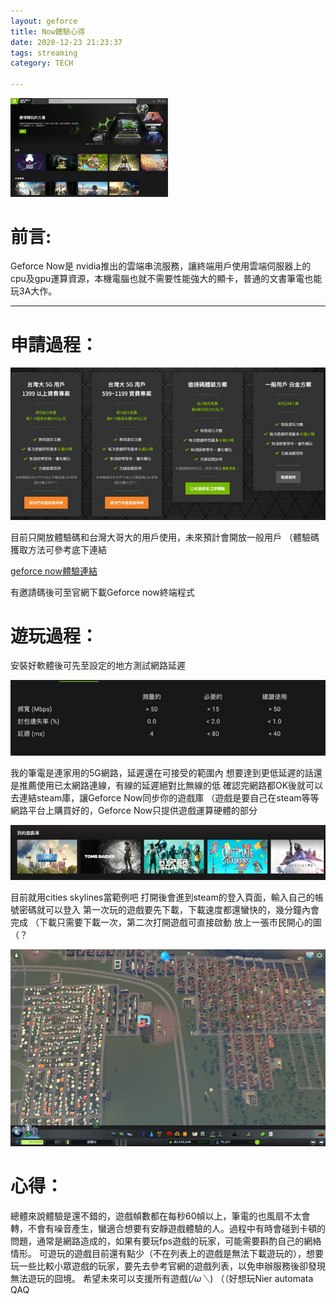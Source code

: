 ```yaml
---
layout: geforce
title: Now體驗心得
date: 2020-12-23 21:23:37
tags: streaming
category: TECH

---
```


<img src="/uploads/geforce_now/geforce_now.jpg" width="50%" height="50%">

# 前言:

Geforce Now是 nvidia推出的雲端串流服務，讓終端用戶使用雲端伺服器上的cpu及gpu運算資源，本機電腦也就不需要性能強大的顯卡，普通的文書筆電也能玩3A大作。

<!-- more -->

---

# 申請過程：

![](/uploads/geforce_now/apply_geforce_now.jpg)

目前只開放體驗碼和台灣大哥大的用戶使用，未來預計會開放一般用戶
（體驗碼獲取方法可參考底下連結

[geforce now體驗連結](https://gfn.taiwanmobile.com/portal/news)

有邀請碼後可至官網下載Geforce now終端程式

# 遊玩過程：

安裝好軟體後可先至設定的地方測試網路延遲

![](/uploads/geforce_now/delay.jpg)

我的筆電是連家用的5G網路，延遲還在可接受的範圍內
想要達到更低延遲的話還是推薦使用已太網路連線，有線的延遲絕對比無線的低
確認完網路都OK後就可以去連結steam庫，讓Geforce Now同步你的遊戲庫
（遊戲是要自己在steam等等網路平台上購買好的，Geforce Now只提供遊戲運算硬體的部分

![](/uploads/geforce_now/games.jpg)

目前就用cities skylines當範例吧
打開後會進到steam的登入頁面，輸入自己的帳號密碼就可以登入
第一次玩的遊戲要先下載，下載速度都還蠻快的，幾分鐘內會完成
（下載只需要下載一次，第二次打開遊戲可直接啟動
放上一張市民開心的圖（？

![](/uploads/geforce_now/cities.jpg)

# 心得：
總體來說體驗是還不錯的，遊戲幀數都在每秒60幀以上，筆電的也風扇不太會轉，不會有噪音產生，蠻適合想要有安靜遊戲體驗的人。過程中有時會碰到卡頓的問題，通常是網路造成的，如果有要玩fps遊戲的玩家，可能需要斟酌自己的網絡情形。
可遊玩的遊戲目前還有點少（不在列表上的遊戲是無法下載遊玩的），想要玩一些比較小眾遊戲的玩家，要先去參考官網的遊戲列表，以免申辦服務後卻發現無法遊玩的囧境。
希望未來可以支援所有遊戲(*/ω＼*)
（（好想玩Nier automata QAQ


